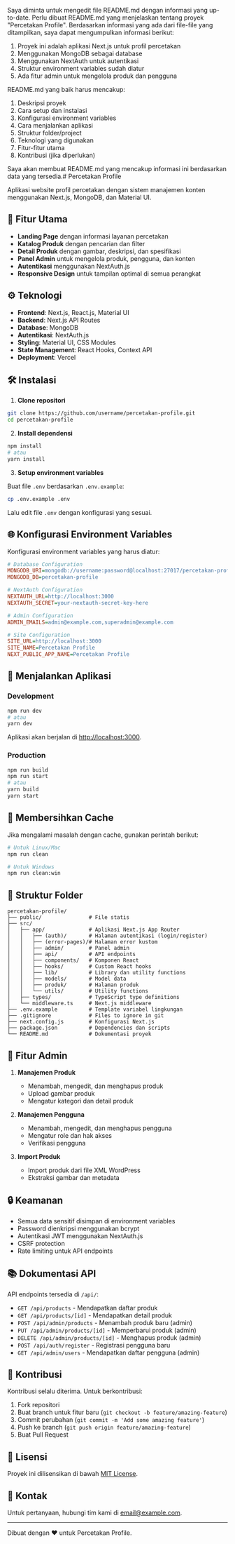 <think>Saya diminta untuk mengedit file README.md dengan informasi yang up-to-date. Perlu dibuat README.md yang menjelaskan tentang proyek "Percetakan Profile". Berdasarkan informasi yang ada dari file-file yang ditampilkan, saya dapat mengumpulkan informasi berikut:

1. Proyek ini adalah aplikasi Next.js untuk profil percetakan
2. Menggunakan MongoDB sebagai database
3. Menggunakan NextAuth untuk autentikasi
4. Struktur environment variables sudah diatur
5. Ada fitur admin untuk mengelola produk dan pengguna

README.md yang baik harus mencakup:
1. Deskripsi proyek
2. Cara setup dan instalasi
3. Konfigurasi environment variables
4. Cara menjalankan aplikasi
5. Struktur folder/project
6. Teknologi yang digunakan
7. Fitur-fitur utama
8. Kontribusi (jika diperlukan)

Saya akan membuat README.md yang mencakup informasi ini berdasarkan data yang tersedia.</think># Percetakan Profile

Aplikasi website profil percetakan dengan sistem manajemen konten menggunakan Next.js, MongoDB, dan Material UI.

## 🚀 Fitur Utama

- **Landing Page** dengan informasi layanan percetakan
- **Katalog Produk** dengan pencarian dan filter
- **Detail Produk** dengan gambar, deskripsi, dan spesifikasi
- **Panel Admin** untuk mengelola produk, pengguna, dan konten
- **Autentikasi** menggunakan NextAuth.js
- **Responsive Design** untuk tampilan optimal di semua perangkat

## ⚙️ Teknologi

- **Frontend**: Next.js, React.js, Material UI
- **Backend**: Next.js API Routes
- **Database**: MongoDB
- **Autentikasi**: NextAuth.js
- **Styling**: Material UI, CSS Modules
- **State Management**: React Hooks, Context API
- **Deployment**: Vercel

## 🛠️ Instalasi

1. **Clone repositori**

```bash
git clone https://github.com/username/percetakan-profile.git
cd percetakan-profile
```

2. **Install dependensi**

```bash
npm install
# atau
yarn install
```

3. **Setup environment variables**

Buat file `.env` berdasarkan `.env.example`:

```bash
cp .env.example .env
```

Lalu edit file `.env` dengan konfigurasi yang sesuai.

## 🌐 Konfigurasi Environment Variables

Konfigurasi environment variables yang harus diatur:

```ini
# Database Configuration
MONGODB_URI=mongodb://username:password@localhost:27017/percetakan-profile
MONGODB_DB=percetakan-profile

# NextAuth Configuration
NEXTAUTH_URL=http://localhost:3000
NEXTAUTH_SECRET=your-nextauth-secret-key-here

# Admin Configuration
ADMIN_EMAILS=admin@example.com,superadmin@example.com

# Site Configuration
SITE_URL=http://localhost:3000
SITE_NAME=Percetakan Profile
NEXT_PUBLIC_APP_NAME=Percetakan Profile
```

## 🚀 Menjalankan Aplikasi

### Development

```bash
npm run dev
# atau
yarn dev
```

Aplikasi akan berjalan di [http://localhost:3000](http://localhost:3000).

### Production

```bash
npm run build
npm run start
# atau
yarn build
yarn start
```

## 🧹 Membersihkan Cache

Jika mengalami masalah dengan cache, gunakan perintah berikut:

```bash
# Untuk Linux/Mac
npm run clean

# Untuk Windows
npm run clean:win
```

## 📁 Struktur Folder

```
percetakan-profile/
├── public/               # File statis
├── src/
│   ├── app/              # Aplikasi Next.js App Router
│   │   ├── (auth)/       # Halaman autentikasi (login/register)
│   │   ├── (error-pages)/# Halaman error kustom
│   │   ├── admin/        # Panel admin
│   │   ├── api/          # API endpoints
│   │   ├── components/   # Komponen React
│   │   ├── hooks/        # Custom React hooks
│   │   ├── lib/          # Library dan utility functions
│   │   ├── models/       # Model data
│   │   ├── produk/       # Halaman produk
│   │   └── utils/        # Utility functions
│   ├── types/            # TypeScript type definitions
│   └── middleware.ts     # Next.js middleware
├── .env.example          # Template variabel lingkungan
├── .gitignore            # Files to ignore in git
├── next.config.js        # Konfigurasi Next.js
├── package.json          # Dependencies dan scripts
└── README.md             # Dokumentasi proyek
```

## 👥 Fitur Admin

1. **Manajemen Produk**
   - Menambah, mengedit, dan menghapus produk
   - Upload gambar produk
   - Mengatur kategori dan detail produk

2. **Manajemen Pengguna**
   - Menambah, mengedit, dan menghapus pengguna
   - Mengatur role dan hak akses
   - Verifikasi pengguna

3. **Import Produk**
   - Import produk dari file XML WordPress
   - Ekstraksi gambar dan metadata

## 🔒 Keamanan

- Semua data sensitif disimpan di environment variables
- Password dienkripsi menggunakan bcrypt
- Autentikasi JWT menggunakan NextAuth.js
- CSRF protection
- Rate limiting untuk API endpoints

## 📚 Dokumentasi API

API endpoints tersedia di `/api/`:

- `GET /api/products` - Mendapatkan daftar produk
- `GET /api/products/[id]` - Mendapatkan detail produk
- `POST /api/admin/products` - Menambah produk baru (admin)
- `PUT /api/admin/products/[id]` - Memperbarui produk (admin)
- `DELETE /api/admin/products/[id]` - Menghapus produk (admin)
- `POST /api/auth/register` - Registrasi pengguna baru
- `GET /api/admin/users` - Mendapatkan daftar pengguna (admin)

## 🤝 Kontribusi

Kontribusi selalu diterima. Untuk berkontribusi:

1. Fork repositori
2. Buat branch untuk fitur baru (`git checkout -b feature/amazing-feature`)
3. Commit perubahan (`git commit -m 'Add some amazing feature'`)
4. Push ke branch (`git push origin feature/amazing-feature`)
5. Buat Pull Request

## 📜 Lisensi

Proyek ini dilisensikan di bawah [MIT License](LICENSE).

## 📧 Kontak

Untuk pertanyaan, hubungi tim kami di [email@example.com](mailto:me@mfah.me).

---

Dibuat dengan ❤️ untuk Percetakan Profile.
